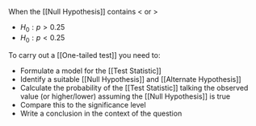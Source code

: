 When the [[Null Hypothesis]] contains < or > 
- $H_0 : p > 0.25$
- $H_0 : p < 0.25$

To carry out a [[One-tailed test]] you need to:
- Formulate a model for the [[Test Statistic]]
- Identify a suitable [[Null Hypothesis]] and [[Alternate Hypothesis]]
- Calculate the probability of the [[Test Statistic]] talking the observed value (or higher/lower) assuming the [[Null Hypothesis]] is true
- Compare this to the significance level
- Write a conclusion in the context of the question